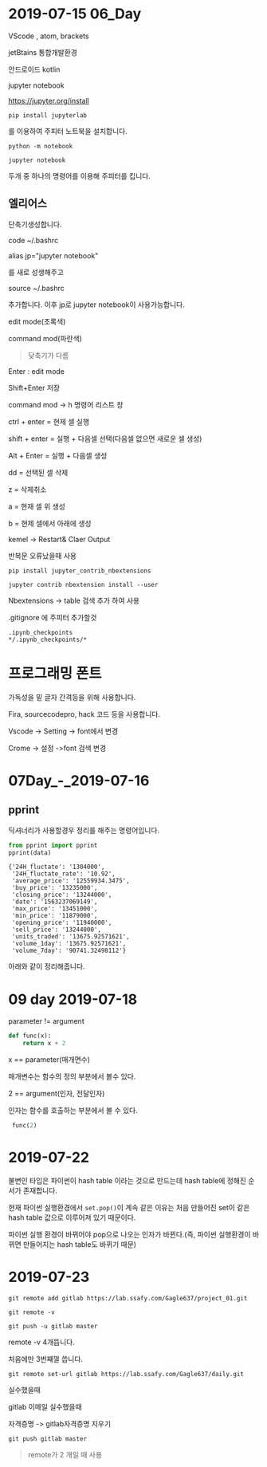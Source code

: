 # 2019-07-15 06_Day



VScode , atom, brackets



jetBtains  통합개발환경 

안드로이드 kotlin

jupyter notebook

https://jupyter.org/install

```git hub
pip install jupyterlab
```

를 이용하여 주피터 노트북을 설치합니다.

```git hub
python -m notebook
```

```github
jupyter notebook
```

두개 중 하나의 명령어를 이용해 주피터를 킵니다.



## 엘리어스 

단축기생성합니다.



code ~/.bashrc

alias jp="jupyter notebook"

를 새로 성생해주고

source ~/.bashrc

추가합니다. 이후 jp로 jupyter notebook이 사용가능합니다.



edit mode(초록색)

command mod(파란색)

> 닺축기가 다름



Enter : edit mode

Shift+Enter 저장

command mod -> h 명령어 리스트 창

ctrl + enter = 현제 셀 실행

shift + enter = 실행 + 다음셀 선택(다음셀 없으면 새로운 셀 생성)

Alt + Enter = 실행 + 다음셀 생성

dd = 선택된 셀 삭제

z = 삭제취소

a  =  현재 셀 위 생성

b =  현제 셀에서 아래에 생성



kemel  -> Restart& Claer Output

반복문 오류났을때 사용



```
pip install jupyter_contrib_nbextensions
```

```
jupyter contrib nbextension install --user
```

Nbextensions -> table 검색 추가 하여 사용



.gitignore 에 주피터 추가할것

```
.ipynb_checkpoints
*/.ipynb_checkpoints/*
```



# 프로그래밍 폰트

가독성을 밑 글자 간격등을 위해 사용합니다.

Fira, sourcecodepro, hack 코드 등을 사용합니다.





Vscode -> Setting -> font에서 변경

Crome -> 설정 ->font 검색 변경





# 07Day_-_2019-07-16

## pprint

딕셔너리가 사용할경우 정리를 해주는 명령어입니다.

```python
from pprint import pprint
pprint(data)
```

```
{'24H_fluctate': '1304000',
 '24H_fluctate_rate': '10.92',
 'average_price': '12559934.3475',
 'buy_price': '13235000',
 'closing_price': '13244000',
 'date': '1563237069149',
 'max_price': '13451000',
 'min_price': '11879000',
 'opening_price': '11940000',
 'sell_price': '13244000',
 'units_traded': '13675.92571621',
 'volume_1day': '13675.92571621',
 'volume_7day': '90741.32498112'}
```

아래와 같이 정리해줍니다.



# 09 day 2019-07-18

parameter != argument

```python
def func(x):
    return x + 2
```

x == parameter(매개면수)

매개변수는 함수의 정의 부분에서 볼수 있다.

2 == argument(인자, 전달인자)

인자는 함수를 호출하는 부분에서 볼 수 있다.

```python
 func(2)
```



# 2019-07-22

 불변인 타입은 파이썬이 hash table 이라는 것으로 만드는데 hash table에 정해진 순서가 존재합니다.

현재 파이썬 실행환경에서 `set.pop()`이 계속 같은 이유는 처음 만들어진 set이 같은 hash table 값으로 이루어져 있기 때문이다.

파이썬 실행 환경이 바뀌어야 pop으로 나오는 인자가 바뀐다.(즉, 파이썬 실행환경이 바뀌면 만들어지는 hash table도 바뀌기 때문)



# 2019-07-23

```
git remote add gitlab https://lab.ssafy.com/Gagle637/project_01.git
```

```
git remote -v
```

```
git push -u gitlab master
```

remote  -v 4개뜹니다.

처음에만 3번쨰껄 씁니다.

```
git remote set-url gitlab https://lab.ssafy.com/Gagle637/daily.git
```

실수했을때

gitlab 이메일 실수했을때

자격증명 -> gitlab자격증명 지우기



```
git push gitlab master
```

> remote가 2 개일 때 사용



